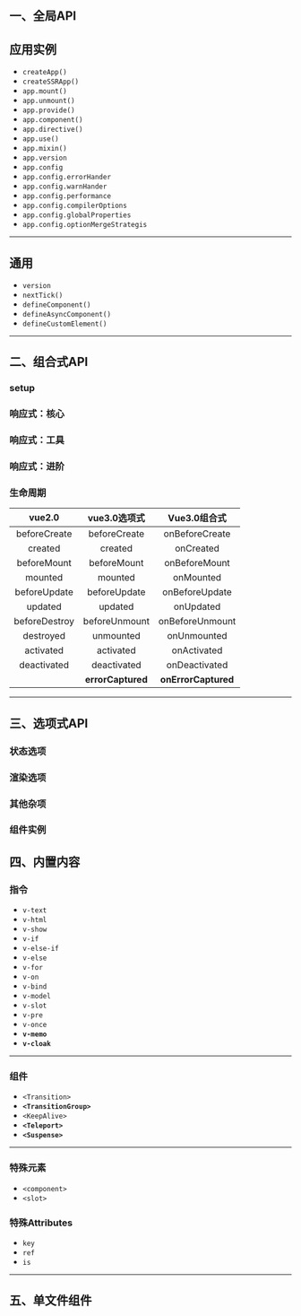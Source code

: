 ## 一、全局API

## 应用实例

* `createApp()`
* `createSSRApp()`
* `app.mount()`
* `app.unmount()`
* `app.provide()`
* `app.component()`
* `app.directive()`
* `app.use()`
* `app.mixin()`
* `app.version`
* `app.config`
* `app.config.errorHander`
* `app.config.warnHander`
* `app.config.performance`
* `app.config.compilerOptions`
* `app.config.globalProperties`
* `app.config.optionMergeStrategis`

---

## 通用

* `version`
* `nextTick()`
* `defineComponent()`
* `defineAsyncComponent()`
* `defineCustomElement()`

---



## 二、组合式API

### setup



### 响应式：核心



### 响应式：工具



### 响应式：进阶



### 生命周期

|    vue2.0     |   vue3.0选项式    |    Vue3.0组合式     |
| :-----------: | :---------------: | :-----------------: |
| beforeCreate  |   beforeCreate    |   onBeforeCreate    |
|    created    |      created      |      onCreated      |
|  beforeMount  |    beforeMount    |    onBeforeMount    |
|    mounted    |      mounted      |      onMounted      |
| beforeUpdate  |   beforeUpdate    |   onBeforeUpdate    |
|    updated    |      updated      |      onUpdated      |
| beforeDestroy |   beforeUnmount   |   onBeforeUnmount   |
|   destroyed   |     unmounted     |     onUnmounted     |
|   activated   |     activated     |     onActivated     |
|  deactivated  |    deactivated    |    onDeactivated    |
|               | **errorCaptured** | **onErrorCaptured** |

---



## 三、选项式API

### 状态选项



### 渲染选项



### 其他杂项



### 组件实例



## 四、内置内容

### 指令

* `v-text`
* `v-html`
* `v-show`
* `v-if`
* `v-else-if`
* `v-else`
* `v-for`
* `v-on`
* `v-bind`
* `v-model`
* `v-slot`
* `v-pre`
* `v-once`
* **`v-memo`**
* **`v-cloak`**

---

###  组件

* `<Transition>`
* **`<TransitionGroup>`**
* `<KeepAlive>`
* **`<Teleport>`**
* **`<Suspense>`**

---

### 特殊元素

* `<component>`
* `<slot>`

### 特殊Attributes

* `key`
* `ref`
* `is`



---

## 五、单文件组件



## 

## 

## 

